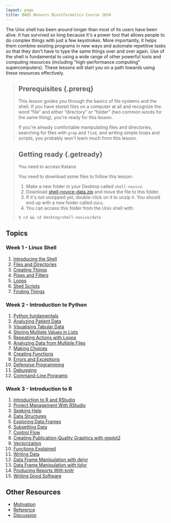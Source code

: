 ```yaml
---
layout: page
title: BABS Honours Bioinformatics Course 2024
---
```


The Unix shell has been around longer than most of its users have been alive.
It has survived so long because it's a power tool
that allows people to do complex things with just a few keystrokes.
More importantly,
it helps them combine existing programs in new ways
and automate repetitive tasks
so that they don't have to type the same things over and over again.
Use of the shell is fundamental to using a wide range of other powerful tools
and computing resources (including "high-performance computing" supercomputers).
These lessons will start you on a path towards using these resources effectively.

> ## Prerequisites {.prereq}
>
> This lesson guides you through the basics of file systems and the
> shell.  If you have stored files on a computer at all and recognize
> the word “file” and either “directory” or “folder” (two common words
> for the same thing), you're ready for this lesson.
>
> If you're already comfortable manipulating files and directories,
> searching for files with `grep` and `find`, and writing simple loops
> and scripts, you probably won't learn much from this lesson.

> ## Getting ready {.getready}
> 
> You need to access Katana
>
> You need to download some files to follow this lesson:
>
> 1. Make a new folder in your Desktop called `shell-novice`.
> 2. Download [shell-novice-data.zip](./shell-novice-data.zip) and move the file to this folder.
> 3. If it's not unzipped yet, double-click on it to unzip it. You should end up with a new folder called `data`.
> 4. You can access this folder from the Unix shell with:
>
> ~~~ {.input}
> $ cd && cd Desktop/shell-novice/data
> ~~~

## Topics

### Week 1 - Linux Shell

1.  [Introducing the Shell](00-intro_Shell.html)
2.  [Files and Directories](01-filedir_Shell.html)
3.  [Creating Things](02-create_Shell.html)
4.  [Pipes and Filters](03-pipefilter_Shell.html)
5.  [Loops](04-loop_Shell.html)
6.  [Shell Scripts](05-script_Shell.html)
7.  [Finding Things](06-find_Shell.html)

### Week 2 - Introduction to Python

1.  [Python fundamentals](01-intro_Python.html)
2.  [Analyzing Patient Data](02-numpy_Python.html)
3.  [Visualising Tabular Data](03-matplotlib_Python.html)
4.  [Storing Multiple Values in Lists](04-lists_Python.html)
5.  [Repeating Actions with Loops](05-loop_Python.html)
6.  [Analyzing Data from Multiple Files](06-files_Python.html)
7.  [Making Choices](07-cond_Python.html)
8.  [Creating Functions](08-func_Python.html)
9.  [Errors and Exceptions](09-errors_Python.html)
10. [Defensive Programming](10-defensive_Python.html)
11. [Debugging](11-debugging_Python.html)
12. [Command-Line Programs](12-chtmlline_Python.html)

### Week 3 - Introduction to R

1.  [Introduction to R and RStudio](01-rstudio-intro_R.html)
2.  [Project Management With RStudio](02-project-intro_R.html)
3.  [Seeking Help](03-seeking-help_R.html)
4.  [Data Structures](04-data-structures-part1_R.html)
5.  [Exploring Data Frames](05-data-structures-part2_R.html)
6.  [Subsetting Data](06-data-subsetting_R.html)
7.  [Control Flow](07-control-flow_R.html)
8.  [Creating Publication-Quality Graphics with ggplot2](08-plot-ggplot2_R.html)
9.  [Vectorization](09-vectorization_R.html)
10. [Functions Explained](10-functions_R.html)
11. [Writing Data](11-writing-data_R.html)
12. [Data Frame Manipulation with dplyr](12-dplyr_R.html)
13. [Data Frame Manipulation with tidyr](13-tidyr_R.html)
14. [Producing Reports With knitr](14-knitr-markdown_R.html)
15. [Writing Good Software](15-wrap-up_R.html)

## Other Resources

*   [Motivation](motivation.html)
*   [Reference](reference.html)
*   [Discussion](discussion.html)
